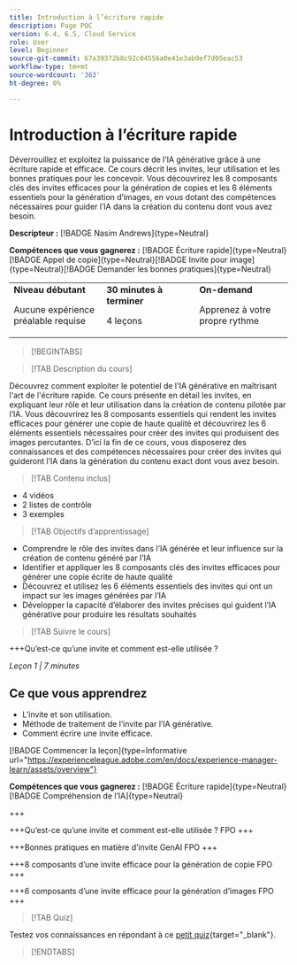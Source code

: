 ```yaml
---
title: Introduction à l’écriture rapide
description: Page POC
version: 6.4, 6.5, Cloud Service
role: User
level: Beginner
source-git-commit: 67a39372b8c92c04556a0e41e3ab9ef7d05eac53
workflow-type: tm+mt
source-wordcount: '363'
ht-degree: 0%

---
```



# Introduction à l’écriture rapide

Déverrouillez et exploitez la puissance de l’IA générative grâce à une écriture rapide et efficace. Ce cours décrit les invites, leur utilisation et les bonnes pratiques pour les concevoir. Vous découvrirez les 8 composants clés des invites efficaces pour la génération de copies et les 6 éléments essentiels pour la génération d’images, en vous dotant des compétences nécessaires pour guider l’IA dans la création du contenu dont vous avez besoin.

**Descripteur :** [!BADGE Nasim Andrews]{type=Neutral}

**Compétences que vous gagnerez :** [!BADGE Écriture rapide]{type=Neutral}[!BADGE Appel de copie]{type=Neutral}[!BADGE Invite pour image]{type=Neutral}[!BADGE Demander les bonnes pratiques]{type=Neutral}

<table>
    <tr>
        <td width="33%">
            <strong>Niveau débutant</strong>            
            <p>Aucune expérience préalable requise<p>
        </td>
          <td width="33%">
            <strong>30 minutes à terminer</strong>
            <p>4 leçons<p>
        </td>
        <td width="33%">
            <strong>On-demand</strong>
            <p>Apprenez à votre propre rythme<p>
        </td>
    </tr>
</table>

>[!BEGINTABS]

>[!TAB Description du cours]

Découvrez comment exploiter le potentiel de l&#39;IA générative en maîtrisant l&#39;art de l&#39;écriture rapide. Ce cours présente en détail les invites, en expliquant leur rôle et leur utilisation dans la création de contenu pilotée par l’IA. Vous découvrirez les 8 composants essentiels qui rendent les invites efficaces pour générer une copie de haute qualité et découvrirez les 6 éléments essentiels nécessaires pour créer des invites qui produisent des images percutantes. D’ici la fin de ce cours, vous disposerez des connaissances et des compétences nécessaires pour créer des invites qui guideront l’IA dans la génération du contenu exact dont vous avez besoin.

>[!TAB Contenu inclus]

* 4 vidéos
* 2 listes de contrôle
* 3 exemples

>[!TAB Objectifs d’apprentissage]

* Comprendre le rôle des invites dans l’IA générée et leur influence sur la création de contenu généré par l’IA
* Identifier et appliquer les 8 composants clés des invites efficaces pour générer une copie écrite de haute qualité
* Découvrez et utilisez les 6 éléments essentiels des invites qui ont un impact sur les images générées par l’IA
* Développer la capacité d’élaborer des invites précises qui guident l’IA générative pour produire les résultats souhaités

>[!TAB Suivre le cours]

+++Qu’est-ce qu’une invite et comment est-elle utilisée ?

_Leçon 1 | 7 minutes_

## Ce que vous apprendrez

* L’invite et son utilisation.
* Méthode de traitement de l’invite par l’IA générative.
* Comment écrire une invite efficace.

[!BADGE Commencer la leçon]{type=Informative url="https://experienceleague.adobe.com/en/docs/experience-manager-learn/assets/overview"}

**Compétences que vous gagnerez :** [!BADGE Écriture rapide]{type=Neutral}[!BADGE Compréhension de l’IA]{type=Neutral}

+++

+++Qu’est-ce qu’une invite et comment est-elle utilisée ?
FPO
+++

+++Bonnes pratiques en matière d’invite GenAI
FPO
+++

+++8 composants d’une invite efficace pour la génération de copie
FPO
+++

+++6 composants d’une invite efficace pour la génération d’images
FPO
+++

>[!TAB Quiz]

Testez vos connaissances en répondant à ce [petit quiz](https://ezpwo74vees.typeform.com/to/vsPYgbwa){target="_blank"}.

>[!ENDTABS]
